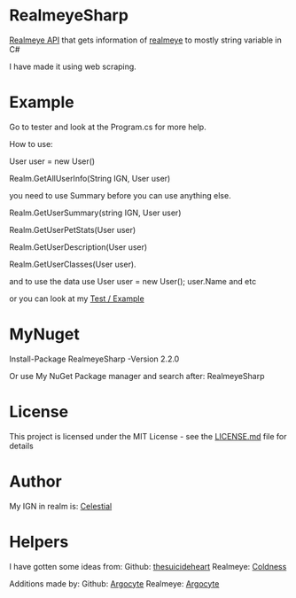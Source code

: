 # RealmeyeSharp
[Realmeye API](https://www.realmeye.com/) that gets information of [realmeye](https://www.realmeye.com/) to mostly string variable in C#

I have made it using web scraping.
# Example
Go to tester and look at the Program.cs for more help.

How to use:

User user = new User()

Realm.GetAllUserInfo(String IGN, User user)

you need to use Summary before you can use anything else.

Realm.GetUserSummary(string IGN, User user)

Realm.GetUserPetStats(User user)

Realm.GetUserDescription(User user)

Realm.GetUserClasses(User user).

and to use the data use
User user = new User();
user.Name and etc

or you can look at my [Test / Example](Tester/Program.cs)

# MyNuget
Install-Package RealmeyeSharp -Version 2.2.0

Or use My NuGet Package manager and search after: RealmeyeSharp

# License
This project is licensed under the MIT License - see the [LICENSE.md](LICENSE.md) file for details

# Author
My IGN in realm is: [Celestial](https://www.realmeye.com/player/Celestial)

# Helpers
I have gotten some ideas from:
Github: [thesuicideheart](https://github.com/thesuicideheart/)
Realmeye: [Coldness](https://www.realmeye.com/player/Coldness)

Additions made by: 
Github: [Argocyte](https://github.com/Argocyte/)
Realmeye: [Argocyte](https://www.realmeye.com/player/Argocyte)
